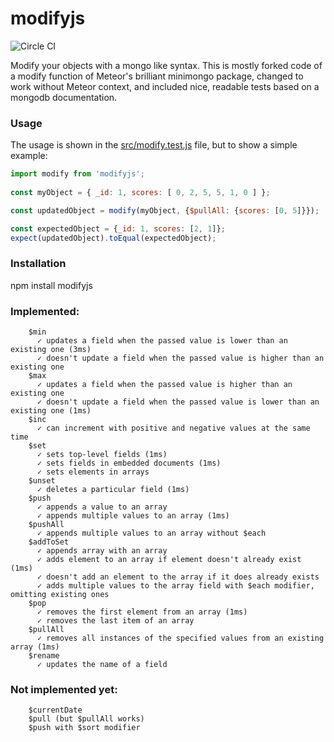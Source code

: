 # modifyjs
![Circle CI](https://circleci.com/gh/lgandecki/modifyjs.svg?style=shield)

Modify your objects with a mongo like syntax. This is mostly forked code of a modify function of Meteor's brilliant minimongo package, changed to work without Meteor context, and included nice, readable tests based on a mongodb documentation.

### Usage
The usage is shown in the [src/modify.test.js](src/modify.test.js) file, but to show a simple example:

```javascript
import modify from 'modifyjs';
  
const myObject = { _id: 1, scores: [ 0, 2, 5, 5, 1, 0 ] };

const updatedObject = modify(myObject, {$pullAll: {scores: [0, 5]}});

const expectedObject = {_id: 1, scores: [2, 1]};
expect(updatedObject).toEqual(expectedObject);
```

### Installation
npm install modifyjs

### Implemented:
```
    $min
      ✓ updates a field when the passed value is lower than an existing one (3ms)
      ✓ doesn't update a field when the passed value is higher than an existing one
    $max
      ✓ updates a field when the passed value is higher than an existing one
      ✓ doesn't update a field when the passed value is lower than an existing one (1ms)
    $inc
      ✓ can increment with positive and negative values at the same time
    $set
      ✓ sets top-level fields (1ms)
      ✓ sets fields in embedded documents (1ms)
      ✓ sets elements in arrays
    $unset
      ✓ deletes a particular field (1ms)
    $push
      ✓ appends a value to an array
      ✓ appends multiple values to an array (1ms)
    $pushAll
      ✓ appends multiple values to an array without $each
    $addToSet
      ✓ appends array with an array
      ✓ adds element to an array if element doesn't already exist (1ms)
      ✓ doesn't add an element to the array if it does already exists
      ✓ adds multiple values to the array field with $each modifier, omitting existing ones
    $pop
      ✓ removes the first element from an array (1ms)
      ✓ removes the last item of an array
    $pullAll
      ✓ removes all instances of the specified values from an existing array (1ms)
    $rename
      ✓ updates the name of a field
```

### Not implemented yet:
```
    $currentDate
    $pull (but $pullAll works)
    $push with $sort modifier
``` 
